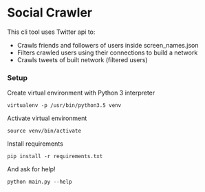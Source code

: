 # Social Crawler

This cli tool uses Twitter api to:
- Crawls friends and followers of users inside screen_names.json
- Filters crawled users using their connections to build a network
- Crawls tweets of built network (filtered users)

### Setup

Create virtual environment with Python 3 interpreter

`virtualenv -p /usr/bin/python3.5 venv`

Activate virtual environment

`source venv/bin/activate`

Install requirements

`pip install -r requirements.txt`

And ask for help!

`python main.py --help`